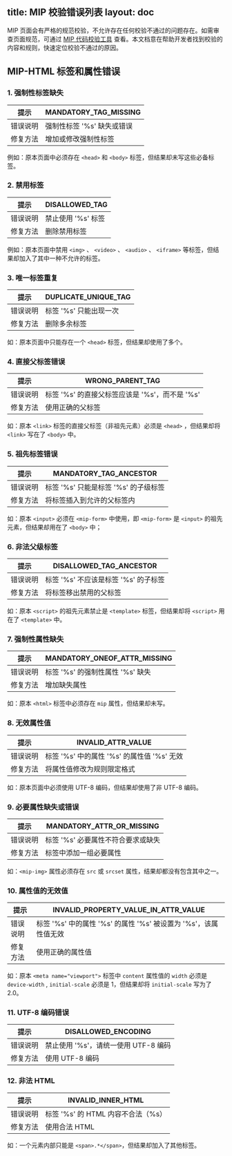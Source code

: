 title: MIP 校验错误列表
layout: doc
---

MIP 页面会有严格的规范校验，不允许存在任何校验不通过的问题存在。如需审查页面规范，可通过 [MIP 代码校验工具](https://www.mipengine.org/validator/validate ) 查看。本文档意在帮助开发者找到校验的内容和规则，快速定位校验不通过的原因。

## MIP-HTML 标签和属性错误

### 1. 强制性标签缺失

|提示|MANDATORY_TAG_MISSING|
|---|---|
|错误说明|强制性标签 '%s' 缺失或错误|
|修复方法|增加或修改强制性标签|

例如：原本页面中必须存在 `<head>` 和 `<body>` 标签，但结果却未写这些必备标签。

### 2. 禁用标签

|提示|DISALLOWED_TAG|
|---|---|
|错误说明|禁止使用 '%s' 标签|
|修复方法|删除禁用标签|

例如：原本页面中禁用 `<img>` 、 `<video>` 、 `<audio>` 、 `<iframe>` 等标签，但结果却加入了其中一种不允许的标签。

### 3. 唯一标签重复
|提示|DUPLICATE_UNIQUE_TAG|
|---|---|
|错误说明|标签 '%s' 只能出现一次|
|修复方法|删除多余标签|

如：原本页面中只能存在一个 `<head>` 标签，但结果却使用了多个。

### 4. 直接父标签错误

|提示|WRONG_PARENT_TAG|
|---|---|
|错误说明|标签 '%s' 的直接父标签应该是 '%s'，而不是 '%s'|
|修复方法|使用正确的父标签|

如：原本 `<link>` 标签的直接父标签（非祖先元素）必须是 `<head>` ，但结果却将 `<link>` 写在了 `<body>` 中。

### 5. 祖先标签错误

|提示|MANDATORY_TAG_ANCESTOR|
|---|---|
|错误说明|标签 '%s' 只能是标签 '%s' 的子级标签|
|修复方法|将标签插入到允许的父标签内|

如：原本 `<input>` 必须在 `<mip-form>` 中使用，即 `<mip-form>` 是 `<input>` 的祖先元素，但结果却用在了 `<body>` 中；

### 6. 非法父级标签

|提示|DISALLOWED_TAG_ANCESTOR|
|---|---|
|错误说明|标签 '%s' 不应该是标签 '%s' 的子标签|
|修复方法|将标签移出禁用的父标签|

如：原本 `<script>` 的祖先元素禁止是 `<template>` 标签，但结果却将 `<script>` 用在了 `<template>` 中。

### 7. 强制性属性缺失

|提示|MANDATORY_ONEOF_ATTR_MISSING|
|---|---|
|错误说明|标签 '%s' 的强制性属性 '%s' 缺失|
|修复方法|增加缺失属性|

如：原本 `<html>` 标签中必须存在 `mip` 属性，但结果却未写。

### 8. 无效属性值

|提示|INVALID_ATTR_VALUE|
|---|---|
|错误说明|标签 '%s' 中的属性 '%s' 的属性值 '%s' 无效|
|修复方法|将属性值修改为规则限定格式|

如：原本页面中必须使用 UTF-8 编码，但结果却使用了非 UTF-8 编码。

### 9. 必要属性缺失或错误
|提示|MANDATORY_ATTR_OR_MISSING|
|---|---|
|错误说明|标签 '%s' 必要属性不符合要求或缺失|
|修复方法|标签中添加一组必要属性|

如：`<mip-img>` 属性必须存在 `src` 或 `srcset` 属性，结果却都没有包含其中之一。

### 10. 属性值的无效值

|提示|INVALID_PROPERTY_VALUE_IN_ATTR_VALUE|
|---|---|
|错误说明|标签 '%s' 中的属性 '%s' 的属性 '%s' 被设置为 '%s'，该属性值无效|
|修复方法|使用正确的属性值|

如：原本 `<meta name="viewport">` 标签中 `content` 属性值的 `width` 必须是 `device-width` , `initial-scale` 必须是 1，但结果却将 `initial-scale` 写为了 2.0。

### 11. UTF-8 编码错误
|提示|DISALLOWED_ENCODING|
|---|---|
|错误说明|禁止使用 '%s'，请统一使用 UTF-8 编码|
|修复方法|使用 UTF-8 编码|

### 12. 非法 HTML
|提示|INVALID_INNER_HTML|
|---|---|
|错误说明|标签 '%s' 的 HTML 内容不合法（%s）|
|修复方法|使用合法 HTML|

如：一个元素内部只能是 `<span>.*</span>`，但结果却加入了其他标签。
